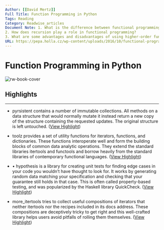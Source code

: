```yaml
---
Author: [[David Mertz]]
Full Title: Function Programming in Python
Tags: Reading
Category: Readwise_articles
Document Note: 1. What is the difference between functional programming and imperative programming? 
2. How does recursion play a role in functional programming? 
3. What are some advantages and disadvantages of using higher-order functions and decorators in Python?
URL: https://pepa.holla.cz/wp-content/uploads/2016/10/functional-programming-python.pdf
---
```

# Function Programming in Python

![rw-book-cover](https://readwise-assets.s3.amazonaws.com/static/images/article3.5c705a01b476.png)

## Highlights
---
- pyrsistent contains a number of immutable collections. All methods on a data structure that would normally mutate it instead return a new copy of the structure containing the requested updates. The original structure is left untouched. ([View Highlight](https://read.readwise.io/read/01hgxb9sfh4v0hsr2k4yk086hf))

- toolz provides a set of utility functions for iterators, functions, and dictionaries. These functions interoperate well and form the building blocks of common data analytic operations. They extend the standard libraries itertools and functools and borrow heavily from the standard libraries of contemporary functional languages. ([View Highlight](https://read.readwise.io/read/01hgxb9w1q7asnjw2y1j8x0f0h))

- • hypothesis is a library for creating unit tests for finding edge cases in your code you wouldn’t have thought to look for. It works by generating random data matching your specification and checking that your guarantee still holds in that case. This is often called property-based testing, and was popularized by the Haskell library QuickCheck. ([View Highlight](https://read.readwise.io/read/01hgxb9yn1c99jw36wryrrcgqh))

- more_itertools tries to collect useful compositions of iterators that neither itertools nor the recipes included in its docs address. These compositions are deceptively tricky to get right and this well-crafted library helps users avoid pitfalls of rolling them themselves. ([View Highlight](https://read.readwise.io/read/01hgxba2bs4p7h078heem0adqj))

